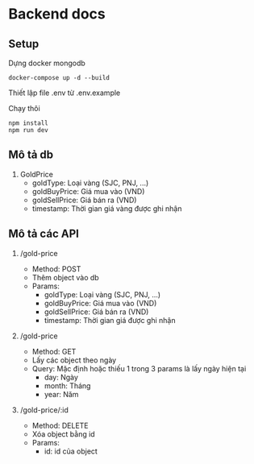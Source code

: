 # **Backend docs**
## **Setup**

Dựng docker mongodb

```
docker-compose up -d --build
```

Thiết lập file .env từ .env.example

Chạy thôi

```
npm install
npm run dev
```

## **Mô tả db**
1. GoldPrice
    - goldType: Loại vàng (SJC, PNJ, ...)
    - goldBuyPrice: Giá mua vào (VND)
    - goldSellPrice: Giá bán ra (VND)
    - timestamp: Thời gian giá vàng được ghi nhận


## **Mô tả các API**
1. /gold-price
    - Method: POST
    - Thêm object vào db
    - Params:
        - goldType: Loại vàng (SJC, PNJ, ...)
        - goldBuyPrice: Giá mua vào (VND)
        - goldSellPrice: Giá bán ra (VND)
        - timestamp: Thời gian giá được ghi nhận
    
2. /gold-price
    - Method: GET
    - Lấy các object theo ngày
    - Query: Mặc định hoặc thiếu 1 trong 3 params là lấy ngày hiện tại
        - day: Ngày
        - month: Tháng
        - year: Năm

3. /gold-price/:id
    - Method: DELETE
    - Xóa object bằng id
    - Params: 
        - id: id của object
        